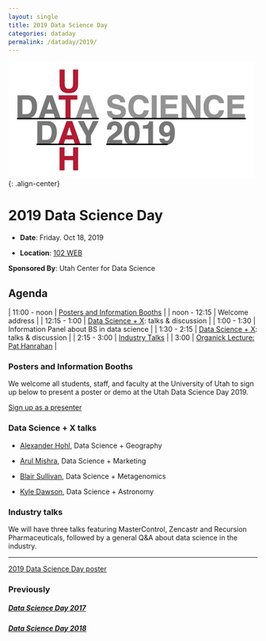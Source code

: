 ```yaml
---
layout: single
title: 2019 Data Science Day
categories: dataday
permalink: /dataday/2019/
---
```


![2019 Data Science Day logo](./img/dataday-logo-2019.png){: .align-center}

# 2019 Data Science Day

* **Date**: Friday. Oct 18, 2019

* **Location**: [102 WEB](https://goo.gl/maps/htGpSsuXfyjriBpY6)

**Sponsored By**: Utah Center for Data Science

## Agenda

| 11:00 - noon | [Posters and Information Booths](#posters-and-information-booths)                            |
| noon - 12:15 | Welcome address                                                                              |
| 12:15 - 1:00 | [Data Science + X](#data-science--x-talks): talks & discussion                               |
| 1:00 - 1:30  | Information Panel about BS in data science                                                   |
| 1:30 - 2:15  | [Data Science + X](#data-science--x-talks): talks & discussion                               |
| 2:15 - 3:00  | [Industry Talks](#industry-talks)                                                            |
| 3:00         | [Organick Lecture: Pat Hanrahan](http://www.cs.utah.edu/calendar/organick-lecture-series-5/) |


### Posters and Information Booths

We welcome all students, staff, and faculty at the University of Utah to sign up
below to present a poster or demo at the Utah Data Science Day 2019.

<a class="btn btn-default" href="https://forms.gle/56SCvryEHFtW69b86" role="button">Sign up as a presenter</a>


### Data Science + X talks

* [Alexander Hohl](https://alexanderhohl84.wordpress.com/), Data Science + Geography

* [Arul Mishra](http://arul.mishra.us/), Data Science + Marketing

* [Blair Sullivan](https://www.cs.utah.edu/~sullivan), Data Science + Metagenomics
  
* [Kyle Dawson](http://www.astro.utah.edu/~kdawson/), Data Science + Astronomy

### Industry talks

We will have three talks featuring MasterControl, Zencastr and Recursion
Pharmaceuticals, followed by a general Q&A about data science in the industry.

----

[2019 Data Science Day poster](./img/Poster-dataday.pdf)

### Previously

##### [Data Science Day 2017](../2017)

##### [Data Science Day 2018](../2018)


